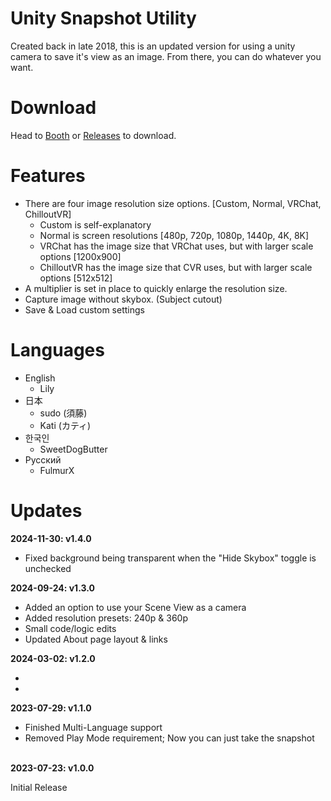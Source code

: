 <h1>Unity Snapshot Utility</h1>
<p>Created back in late 2018, this is an updated version for using a unity camera to save it's view as an image. From there, you can do whatever you want.</p>

<h1>Download</h1>
<p>Head to <a href="https://mintylabs.booth.pm/items/4949097">Booth</a> or <a href="https://github.com/Minty-Labs/Unity-Snapshot-Utility/releases">Releases</a> to download.</p>

<h1>Features</h1>
<ul>
  <li>
    There are four image resolution size options. [Custom, Normal, VRChat, ChilloutVR]
    <ul>
      <li>Custom is self-explanatory</li>
      <li>Normal is screen resolutions [480p, 720p, 1080p, 1440p, 4K, 8K]</li>
      <li>VRChat has the image size that VRChat uses, but with larger scale options [1200x900]</li>
      <li>ChilloutVR has the image size that CVR uses, but with larger scale options [512x512]</li>
    </ul>
  </li>
  <li>A multiplier is set in place to quickly enlarge the resolution size.</li>
  <li>Capture image without skybox. (Subject cutout)</li>
  <li>Save & Load custom settings</li>
</ul>

<h1>Languages</h1>
<p>
  <ul>
    <li>English
      <ul>
        <li>Lily</li>
      </ul>
    </li>
    <li>日本
      <ul>
        <li>sudo (須藤)</li>
        <li>Kati (カティ)</li>
      </ul>
    </li>
    <li>한국인
      <ul>
        <li>SweetDogButter</li>
      </ul>
    </li>
    <li>Русский
      <ul>
        <li>FulmurX</li>
      </ul>
    </li>
  </ul>
</p>

<h1>Updates</h1>
<b>2024-11-30: v1.4.0</b>
<p>
  <ul>
    <li>Fixed background being transparent when the "Hide Skybox" toggle is unchecked</li>
  </ul>
</p>
<b>2024-09-24: v1.3.0</b>
<p>
  <ul>
    <li>Added an option to use your Scene View as a camera</li>
    <li>Added resolution presets: 240p & 360p</li>
    <li>Small code/logic edits</li>
    <li>Updated About page layout & links</li>
  </ul>
</p>
<b>2024-03-02: v1.2.0</b>
<p>
  <ul>
    <li></li>
    <li></li>
  </ul>
</p>
<b>2023-07-29: v1.1.0</b>
<p>
  <ul>
    <li>Finished Multi-Language support</li>
    <li>Removed Play Mode requirement; Now you can just take the snapshot</li>
  </ul>
</p>
<br>
<b>2023-07-23: v1.0.0</b>
<p>Initial Release</p>